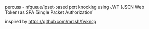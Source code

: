 percuss - nfqueue/ipset-based port knocking using JWT (JSON Web Token) as SPA (Single Packet Authorization)

inspired by https://github.com/mrash/fwknop
